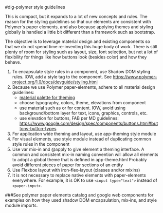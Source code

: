 #dig-polymer style guidelines

This is compact, but it expands to a lot of new concepts and rules.  The reason for the styling guidelines so that our elements are consistent with Polymer's paper elements, and also because applying themes and styling globally is handled a little bit different than a framework such as bootstrap.  

The objective is to leverage material design and existing components so that we do not spend time re-inventing this huge body of work.  There is still plenty of room for styling such as layout, size, font selection, but not a lot of flexibility for things like how buttons look (besides color) and how they behave.

1. To encapsulate style rules in a component, use Shadow DOM styling rules.  IOW, add a style tag to the component.  See https://www.polymer-project.org/1.0/docs/devguide/styling.html
2. Because we use Polymer paper-elements, adhere to all material design guidelines:
    * [material palette for theming](https://www.materialpalette.com)
    * choose typography, colors, theme, elevations from [<paper-styles>](https://github.com/PolymerElements/paper-styles) component
    * use material such as <card> or <paper-material> for content.  IOW, avoid using background/bottom layer for text, icons, graphics, controls, etc.
    * use elevation for buttons, FAB per MD guidelines: https://www.google.com/design/spec/components/buttons.html#buttons-button-types
3. For application wide theming and layout, use app-theming style module
4. For visual elements, use style module instead of duplicating common style rules in the component
5. Use var mix-in and @apply to give element a theming interface.  A common and consistent mix-in naming convention will allow all elements to adopt a global theme that is defined in app-theme.html
Probably avoid different pieces of paper for sections of an entity
6. Use Flexbox layout with iron-flex-layout (classes and/or mixins)
7. It is not necessary to replace native elements with paper-elements everywhere.  For example, it is OK to use `<input type="text">` instead of `<paper-input>`.


###See polymer paper elements catalog and google web components for examples on how they used shadow DOM encapsulation, mix-ins, and style module imports.
